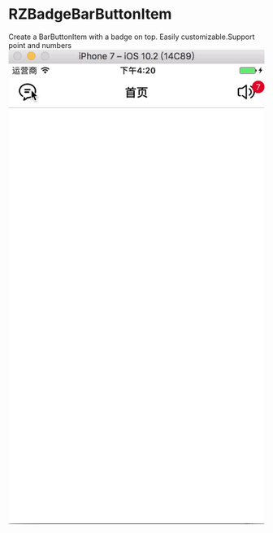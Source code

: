 # RZBadgeBarButtonItem
Create a BarButtonItem with a badge on top. Easily customizable.Support point and numbers
![demo](https://github.com/rzrobert/RZBadgeBarButtonItem/blob/master/RZBadgeBarButtonItem.gif?raw=true)